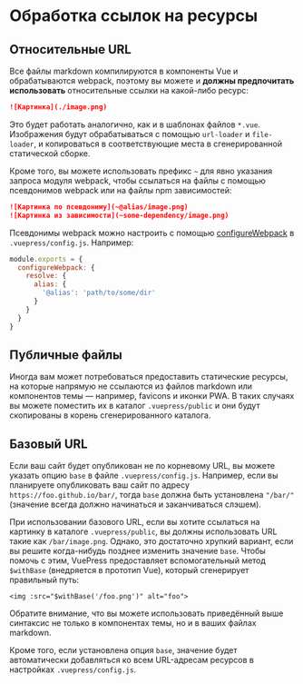 # Обработка ссылок на ресурсы

## Относительные URL

Все файлы markdown компилируются в компоненты Vue и обрабатываются webpack, поэтому вы можете и **должны предпочитать использовать** относительные ссылки на какой-либо ресурс:

``` md
![Картинка](./image.png)
```

Это будет работать аналогично, как и в шаблонах файлов `*.vue`. Изображения будут обрабатываться с помощью `url-loader` и `file-loader`, и копироваться в соответствующие места в сгенерированной статической сборке.

Кроме того, вы можете использовать префикс `~` для явно указания запроса модуля webpack, чтобы ссылаться на файлы с помощью псевдонимов webpack или на файлы npm зависимостей:

``` md
![Картинка по псевдониму](~@alias/image.png)
![Картинка из зависимости](~some-dependency/image.png)
```

Псевдонимы webpack можно настроить с помощью [configureWebpack](/config/README.md#configurewebpack) в `.vuepress/config.js`. Например:

``` js
module.exports = {
  configureWebpack: {
    resolve: {
      alias: {
        '@alias': 'path/to/some/dir'
      }
    }
  }
}
```

## Публичные файлы

Иногда вам может потребоваться предоставить статические ресурсы, на которые напрямую не ссылаются из файлов markdown или компонентов темы — например, favicons и иконки PWA. В таких случаях вы можете поместить их в каталог `.vuepress/public` и они будут скопированы в корень сгенерированного каталога.

## Базовый URL

Если ваш сайт будет опубликован не по корневому URL, вы можете указать опцию `base` в файле `.vuepress/config.js`. Например, если вы планируете опубликовать ваш сайт по адресу `https://foo.github.io/bar/`, тогда `base` должна быть установлена `"/bar/"` (значение всегда должно начинаться и заканчиваться слэшем).

При использовании базового URL, если вы хотите ссылаться на картинку в каталоге `.vuepress/public`, вы должны использовать URL такие как `/bar/image.png`. Однако, это достаточно хрупкий вариант, если вы решите когда-нибудь позднее изменить значение `base`. Чтобы помочь с этим, VuePress предоставляет вспомогательный метод `$withBase` (внедряется в прототип Vue), который сгенерирует правильный путь:

``` vue
<img :src="$withBase('/foo.png')" alt="foo">
```

Обратите внимание, что вы можете использовать приведённый выше синтаксис не только в компонентах темы, но и в ваших файлах markdown.

Кроме того, если установлена опция `base`, значение будет автоматически добавляться ко всем URL-адресам ресурсов в настройках `.vuepress/config.js`.
